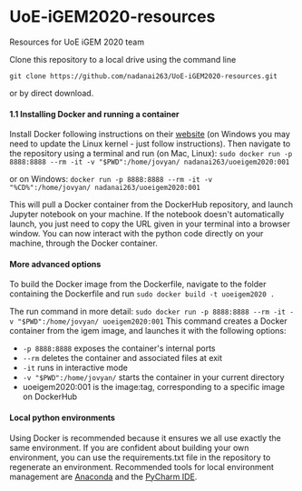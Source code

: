 # UoE-iGEM2020-resources
Resources for UoE iGEM 2020 team

Clone this repository to a local drive using the command line

`git clone https://github.com/nadanai263/UoE-iGEM2020-resources.git`

or by direct download.

#### 1.1 Installing Docker and running a container
Install Docker following instructions on their [website](https://www.docker.com/) (on Windows you may need to update the Linux kernel - just follow instructions). Then navigate to the repository using a terminal and run (on Mac, Linux):
`sudo docker run -p 8888:8888 --rm -it -v "$PWD":/home/jovyan/ nadanai263/uoeigem2020:001`

or on Windows:
`docker run -p 8888:8888 --rm -it -v "%CD%":/home/jovyan/ nadanai263/uoeigem2020:001`

This will pull a Docker container from the DockerHub repository, and launch Jupyter notebook on your machine. If the notebook doesn't automatically launch, you just need to copy the URL given in your terminal into a browser window. You can now interact with the python code directly on your machine, through the Docker container. 

#### More advanced options
To build the Docker image from the Dockerfile, navigate to the folder containing the Dockerfile and run
`sudo docker build -t uoeigem2020 .`

The run command in more detail: 
`sudo docker run -p 8888:8888 --rm -it -v "$PWD":/home/jovyan/ uoeigem2020:001`
This command creates a Docker container from the igem image, and launches it with the following options:
* `-p 8888:8888` exposes the container's internal ports
* `--rm` deletes the container and associated files at exit
* `-it` runs in interactive mode
* `-v "$PWD":/home/jovyan/` starts the container in your current directory
* uoeigem2020:001 is the image:tag, corresponding to a specific image on DockerHub

#### Local python environments
Using Docker is recommended because it ensures we all use exactly the same environment. If you are confident about building your own environment, you can use the requirements.txt file in the repository to regenerate an environment. Recommended tools for local environment management are [Anaconda](https://www.anaconda.com/) and the [PyCharm IDE](https://www.jetbrains.com/pycharm/).